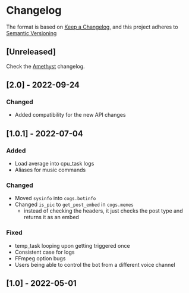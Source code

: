 # Changelog

The format is based on [Keep a Changelog](https://keepachangelog.com/en/1.0.0/),
and this project adheres to [Semantic Versioning](https://semver.org/spec/v2.0.0.html)

## [Unreleased]
Check the [Amethyst](https://github.com/dopebnan/kwancore/blob/amethyst/changelog.md) changelog.

## [2.0] - 2022-09-24
### Changed
- Added compatibility for the new API changes

## [1.0.1] - 2022-07-04
### Added
- Load average into cpu_task logs
- Aliases for music commands

### Changed
- Moved `sysinfo` into `cogs.botinfo`
- Changed `is_pic` to `get_post_embed` in `cogs.memes`
  - instead of checking the headers, it just checks the post type and returns it as an embed

### Fixed
- temp_task looping upon getting triggered once
- Consistent case for logs
- FFmpeg option bugs
- Users being able to control the bot from a different voice channel

## [1.0] - 2022-05-01
